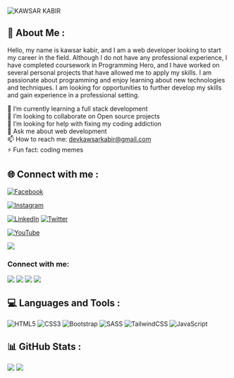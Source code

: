 ![KAWSAR KABIR](https://pbs.twimg.com/profile_banners/1495128278180724736/1676649510/1500x500)
## 💫 About Me :
Hello, my name is kawsar kabir, and I am a web developer looking to start my career in the field. Although I do not have any professional experience, I have completed coursework in Programming Hero, and I have worked on several personal projects that have allowed me to apply my skills. I am passionate about programming and enjoy learning about new technologies and techniques. I am looking for opportunities to further develop my skills and gain experience in a professional setting.<br>

🌱 I’m currently learning a full stack development<br>👯 I’m looking to collaborate on Open source projects<br>🤔 I’m looking for help with fixing my coding addiction<br>💬 Ask me about web development<br>📫 How to reach me: devkawsarkabir@gmail.com<br>⚡ Fun fact:  coding memes


## 🌐 Connect with me :
[![Facebook](https://camo.githubusercontent.com/2d1ffa69dd491ebeca01b2098cf8233dd09950ff5895abccd5b455ca442abc59/68747470733a2f2f696d672e736869656c64732e696f2f62616467652f46616365626f6f6b2d3138373746323f7374796c653d666f722d7468652d6261646765266c6f676f3d66616365626f6f6b266c6f676f436f6c6f723d7768697465)](https://facebook.com/devkawsarkabir) 

[![Instagram](https://img.shields.io/badge/Instagram-%23E4405F.svg?logo=Instagram&logoColor=white)](https://instagram.com/devkawsarkabir) 

[![LinkedIn](https://img.shields.io/badge/LinkedIn-%230077B5.svg?logo=linkedin&logoColor=white)](https://linkedin.com/in/kawsarkabir) 
[![Twitter](https://img.shields.io/badge/Twitter-%231DA1F2.svg?logo=Twitter&logoColor=white)](https://twitter.com/devkawsarkabir) 

[![YouTube](https://img.shields.io/badge/YouTube-%23FF0000.svg?logo=YouTube&logoColor=white)](https://youtube.com/@https://www.youtube.com/channel/UCN_nLu0fhDt59ir-9kZA18g) 

[![](https://visitcount.itsvg.in/api?id=kawsarkabir&icon=0&color=0)](https://visitcount.itsvg.in)





<!-- <div>  -->
  <h3 align="left">Connect with me:</h3>
  <a href="https://facebook.com/aburaihan019" target="_blank"><img src="https://camo.githubusercontent.com/2d1ffa69dd491ebeca01b2098cf8233dd09950ff5895abccd5b455ca442abc59/68747470733a2f2f696d672e736869656c64732e696f2f62616467652f46616365626f6f6b2d3138373746323f7374796c653d666f722d7468652d6261646765266c6f676f3d66616365626f6f6b266c6f676f436f6c6f723d7768697465" target="_blank"></a>
  <a href="https://instagram.com/raihan_1ahmed" target="_blank"><img src="https://img.shields.io/badge/-Instagram-%23E4405F?style=for-the-badge&logo=instagram&logoColor=white" target="_blank"></a>
  <a href = "mailto:raihanahmed01973@gmail.com"><img src="https://img.shields.io/badge/-Gmail-%23333?style=for-the-badge&logo=gmail&logoColor=white" target="_blank"></a>
  <a href="https://www.linkedin.com/in/aburaihan019" target="_blank"><img src="https://img.shields.io/badge/-LinkedIn-%230077B5?style=for-the-badge&logo=linkedin&logoColor=white" target="_blank"></a> 
</div>

## 💻 Languages and Tools :
![HTML5](https://img.shields.io/badge/html5-%23E34F26.svg?style=for-the-badge&logo=html5&logoColor=white) ![CSS3](https://img.shields.io/badge/css3-%231572B6.svg?style=for-the-badge&logo=css3&logoColor=white) ![Bootstrap](https://img.shields.io/badge/bootstrap-%23563D7C.svg?style=for-the-badge&logo=bootstrap&logoColor=white) ![SASS](https://img.shields.io/badge/SASS-hotpink.svg?style=for-the-badge&logo=SASS&logoColor=white) ![TailwindCSS](https://img.shields.io/badge/tailwindcss-%2338B2AC.svg?style=for-the-badge&logo=tailwind-css&logoColor=white) ![JavaScript](https://img.shields.io/badge/javascript-%23323330.svg?style=for-the-badge&logo=javascript&logoColor=%23F7DF1E)

## 📊 GitHub Stats :
![](https://github-readme-stats.vercel.app/api?username=kawsarkabir&theme=radical&hide_border=false&include_all_commits=false&count_private=false)
![](https://github-readme-stats.vercel.app/api/top-langs/?username=kawsarkabir&theme=radical&hide_border=false&include_all_commits=false&count_private=false&layout=compact)
